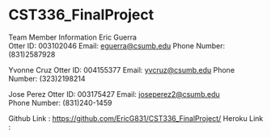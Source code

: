 # CST336_FinalProject

Team Member Information
Eric Guerra     
Otter ID: 003102046
Email: eguerra@csumb.edu
Phone Number: (831)2587928 

Yvonne Cruz
Otter ID: 004155377
Email: yvcruz@csumb.edu
Phone Number: (323)2198214

Jose Perez
Otter ID: 003175427
Email: joseperez2@csumb.edu    
Phone Number: (831)240-1459

Github Link : https://github.com/EricG831/CST336_FinalProject/
Heroku Link : 
